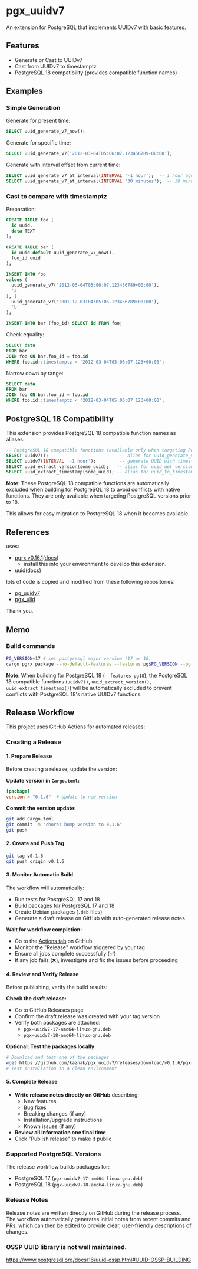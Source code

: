 # pgx_uuidv7

An extension for PostgreSQL that implements UUIDv7 with basic features.

## Features

- Generate or Cast to UUIDv7
- Cast from UUIDv7 to timestamptz
- PostgreSQL 18 compatibility (provides compatible function names)

## Examples

### Simple Generation

Generate for present time:

```sql
SELECT uuid_generate_v7_now();
```

Generate for specific time:

```sql
SELECT uuid_generate_v7('2012-03-04T05:06:07.123456789+00:00');
```

Generate with interval offset from current time:

```sql
SELECT uuid_generate_v7_at_interval(INTERVAL '-1 hour');  -- 1 hour ago
SELECT uuid_generate_v7_at_interval(INTERVAL '30 minutes');  -- 30 minutes from now
```

### Cast to compare with timestamptz

Preparation:

```sql
CREATE TABLE foo (
  id uuid,
  data TEXT
);

CREATE TABLE bar (
  id uuid default uuid_generate_v7_now(),
  foo_id uuid
);

INSERT INTO foo
values (
  uuid_generate_v7('2012-03-04T05:06:07.123456789+00:00'),
  'a'
), (
  uuid_generate_v7('2001-12-03T04:05:06.123456789+00:00'),
  'b'
);

INSERT INTO bar (foo_id) SELECT id FROM foo;
```

Check equality:

```sql
SELECT data
FROM bar
JOIN foo ON bar.foo_id = foo.id
WHERE foo.id::timestamptz = '2012-03-04T05:06:07.123+00:00';
```

Narrow down by range:

```sql
SELECT data
FROM bar
JOIN foo ON bar.foo_id = foo.id
WHERE foo.id::timestamptz < '2012-03-04T05:06:07.123+00:00';
```

## PostgreSQL 18 Compatibility

This extension provides PostgreSQL 18 compatible function names as aliases:

```sql
-- PostgreSQL 18 compatible functions (available only when targeting PostgreSQL < 18)
SELECT uuidv7();                           -- alias for uuid_generate_v7_now()
SELECT uuidv7(INTERVAL '-1 hour');         -- generate UUID with timestamp offset
SELECT uuid_extract_version(some_uuid);   -- alias for uuid_get_version()
SELECT uuid_extract_timestamp(some_uuid); -- alias for uuid_to_timestamptz()
```

**Note**: These PostgreSQL 18 compatible functions are automatically excluded when building for PostgreSQL 18 to avoid conflicts with native functions. They are only available when targeting PostgreSQL versions prior to 18.

This allows for easy migration to PostgreSQL 18 when it becomes available.

## References

uses:

- [pgrx v0.16.1](https://github.com/pgcentralfoundation/pgrx)([docs](https://docs.rs/pgrx/0.16.1/pgrx/index.html))
    - install this into your environment to develop this extension.
- uuid([docs](https://docs.rs/uuid/1.17/uuid/index.html))

lots of code is copied and modified from these following repositories:

- [pg_uuidv7](https://github.com/craigpastro/pg_uuidv7)
- [pgx_ulid](https://github.com/pksunkara/pgx_ulid)

Thank you.

## Memo

### Build commands

```bash
PG_VERSION=17 # set postgresql major version (17 or 18)
cargo pgrx package --no-default-features --features pg$PG_VERSION --pg-config $(ls ~/.pgrx/$PG_VERSION.*/pgrx-install/bin/pg_config 2>/dev/null | tail -n1)
```

**Note**: When building for PostgreSQL 18 (`--features pg18`), the PostgreSQL 18 compatible functions (`uuidv7()`, `uuid_extract_version()`, `uuid_extract_timestamp()`) will be automatically excluded to prevent conflicts with PostgreSQL 18's native UUIDv7 functions.

## Release Workflow

This project uses GitHub Actions for automated releases:

### Creating a Release

#### 1. Prepare Release

Before creating a release, update the version:

**Update version in `Cargo.toml`:**
```toml
[package]
version = "0.1.6"  # Update to new version
```

**Commit the version update:**
```bash
git add Cargo.toml
git commit -m "chore: bump version to 0.1.6"
git push
```

#### 2. Create and Push Tag

```bash
git tag v0.1.6
git push origin v0.1.6
```

#### 3. Monitor Automatic Build

The workflow will automatically:
- Run tests for PostgreSQL 17 and 18
- Build packages for PostgreSQL 17 and 18
- Create Debian packages (`.deb` files)
- Generate a draft release on GitHub with auto-generated release notes

**Wait for workflow completion:**
- Go to the [Actions tab](https://github.com/kaznak/pgx_uuidv7/actions) on GitHub
- Monitor the "Release" workflow triggered by your tag
- Ensure all jobs complete successfully (✅)
- If any job fails (❌), investigate and fix the issues before proceeding

#### 4. Review and Verify Release

Before publishing, verify the build results:

**Check the draft release:**
- Go to GitHub Releases page
- Confirm the draft release was created with your tag version
- Verify both packages are attached:
  - `pgx-uuidv7-17-amd64-linux-gnu.deb`
  - `pgx-uuidv7-18-amd64-linux-gnu.deb`

**Optional: Test the packages locally:**
```bash
# Download and test one of the packages
wget https://github.com/kaznak/pgx_uuidv7/releases/download/v0.1.6/pgx-uuidv7-17-amd64-linux-gnu.deb
# Test installation in a clean environment
```

#### 5. Complete Release

- **Write release notes directly on GitHub** describing:
  - New features
  - Bug fixes
  - Breaking changes (if any)
  - Installation/upgrade instructions
  - Known issues (if any)
- **Review all information one final time**
- Click "Publish release" to make it public

### Supported PostgreSQL Versions

The release workflow builds packages for:
- PostgreSQL 17 (`pgx-uuidv7-17-amd64-linux-gnu.deb`)
- PostgreSQL 18 (`pgx-uuidv7-18-amd64-linux-gnu.deb`)

### Release Notes

Release notes are written directly on GitHub during the release process. The workflow automatically generates initial notes from recent commits and PRs, which can then be edited to provide clear, user-friendly descriptions of changes.

###  OSSP UUID library is not well maintained.

https://www.postgresql.org/docs/16/uuid-ossp.html#UUID-OSSP-BUILDING
